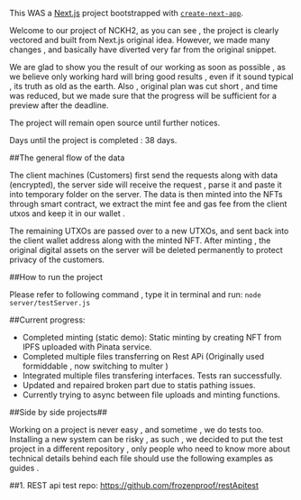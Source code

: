 This WAS a [Next.js](https://nextjs.org/) project bootstrapped with [`create-next-app`](https://github.com/vercel/next.js/tree/canary/packages/create-next-app).

Welcome to our project of NCKH2, as you can see , the project is clearly vectored and built from Next.js original idea. However, we made many changes , and basically have diverted very far from the original snippet. 

We are glad to show you the result of our working as soon as possible , as we believe only working hard will bring good results , even if it sound typical , its truth as old as the earth. Also , original plan was cut short , and time was reduced, but we made sure that the progress will be sufficient for a preview after the deadline. 

The project will remain open source until further notices. 

Days until the project is completed : 38 days.

##The general flow of the data 

The client machines (Customers) first send the requests along with data (encrypted), the server side will receive the request , parse it and paste it into temporary folder on the server. The data is then minted into the NFTs through smart contract, we extract the mint fee and gas fee from the client utxos and keep it in our wallet .

The remaining UTXOs are passed over to a new UTXOs, and sent back into the client wallet address along with the minted NFT. After minting , the original digital assets on the server will be deleted permanently to protect privacy of the customers.

##How to run the project

Please refer to following command , type it in terminal and run:
```node server/testServer.js ```

##Current progress:

- Completed minting (static demo): Static minting by creating NFT from IPFS uploaded with Pinata service.
- Completed multiple files transferring on Rest APi (Originally used formiddable , now switching to multer )
- Integrated multiple files transfering interfaces. Tests ran successfully.
- Updated and repaired broken part due to statis pathing issues.
- Currently trying to async between file uploads and minting functions.


##Side by side projects##

Working on a project is never easy , and sometime , we do tests too. Installing a new system can be risky , as such , we decided to put the test project in a different repository , only people who need to know more about technical details behind each file should use the following examples as guides .

##1. REST api test repo:
https://github.com/frozenproof/restApitest